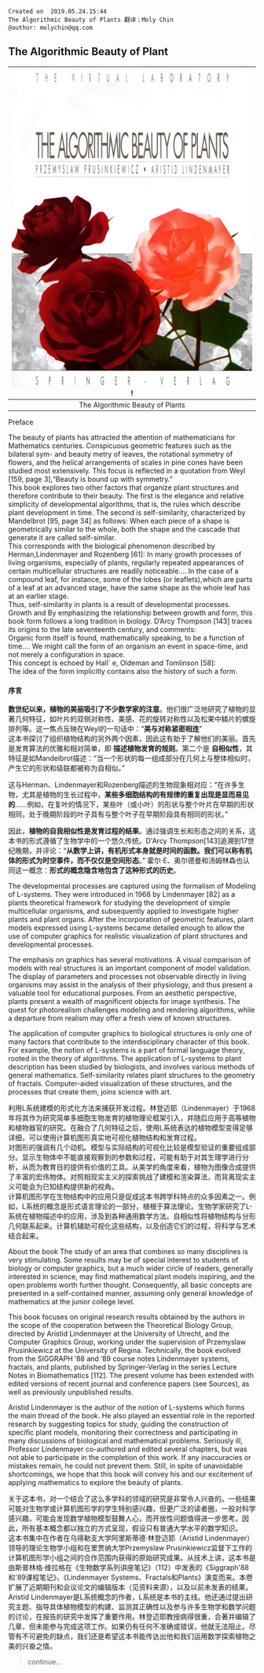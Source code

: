 
```
Created on  2019.05.24.15:44
The Algorithmic Beauty of Plants 翻译：Moly Chin
@author: molychin@qq.com
```
## The Algorithmic Beauty of Plant

|![](res/2019-05-27-11-19-21.png)!
|:---:|
|The Algorithmic Beauty of Plants|

Preface

The beauty of plants has attracted the attention of mathematicians for Mathematics centuries. Conspicuous geometric features such as the bilateral sym- and beauty metry of leaves, the rotational symmetry of flowers, and the helical arrangements of scales in pine cones have been studied most extensively. This focus is reflected in a quotation from Weyl [159, page 3],“Beauty is bound up with symmetry.”  
This book explores two other factors that organize plant structures and therefore contribute to their beauty. The first is the elegance and relative simplicity of developmental algorithms, that is, the rules which describe plant development in time. The second is self-similarity, characterized by Mandelbrot [95, page 34] as follows:
When each piece of a shape is geometrically similar to the whole, both the shape and the cascade that generate it are called self-similar.  
This corresponds with the biological phenomenon described by Herman,Lindenmayer and Rozenberg [61]:
In many growth processes of living organisms, especially of plants, regularly repeated appearances of certain multicellular structures are readily noticeable.... In the case of a compound leaf, for instance, some of the lobes (or leaflets),which are parts of a leaf at an advanced stage, have the same shape as the whole leaf has at an earlier stage.  
Thus, self-similarity in plants is a result of developmental processes. Growth and By emphasizing the relationship between growth and form, this book form follows a long tradition in biology. D’Arcy Thompson [143] traces its origins to the late seventeenth century, and comments:  
Organic form itself is found, mathematically speaking, to be a function of time.... We might call the form of an organism an event in space-time, and not merely a configuration in space.  
This concept is echoed by Hall´ e, Oldeman and Tomlinson [58]:  
The idea of the form implicitly contains also the history of such a form.

#### 序言

**数世纪以来，植物的美丽吸引了不少数学家的注意**。他们很广泛地研究了植物的显著几何特征，如叶片的双侧对称性、美感、花的旋转对称性以及松果中鳞片的螺旋排列等。这一焦点反映在Weyl的一句话中：“**美与对称紧密相连**”   
这本书探讨了组织植物结构的另外两个因素，因此这有助于了解他们的美丽。首先是发育算法的优雅和相对简单，即 **描述植物发育的规则**。第二个是 **自相似性**，其特征是如Mandelbrot描述：“当一个形状的每一组成部分在几何上与整体相似时，产生它的形状和级联都被称为自相似。”

这与Herman、Lindenmayer和Rozenberg描述的生物现象相对应：“在许多生物，尤其是植物的生长过程中，**某些多细胞结构的有规律的重复出现是显而易见的**……例如，在复叶的情况下，某些叶（或小叶）的形状与整个叶片在早期的形状相同，处于晚期阶段的叶子具有与整个叶子在早期阶段具有相同的形状。”

因此，**植物的自我相似性是发育过程的结果**。通过强调生长和形态之间的关系，这本书的形式遵循了生物学中的一个悠久传统。D'Arcy Thompson[143]追溯到17世纪晚期，并评论：“**从数学上讲，有机形式本身就是时间的函数。我们可以称有机体的形式为时空事件，而不仅仅是空间形态**。”
霍尔·E、奥尔德曼和汤姆林森也认同这一概念：**形式的概念隐含地包含了这种形式的历史**。

The developmental processes are captured using the formalism of Modeling of L-systems. They were introduced in 1968 by Lindenmayer [82] as a plants theoretical framework for studying the development of simple multicellular organisms, and subsequently applied to investigate higher plants and plant organs. After the incorporation of geometric features, plant models expressed using L-systems became detailed enough to allow the use of computer graphics for realistic visualization of plant structures and developmental processes.

The emphasis on graphics has several motivations. A visual comparison of models with real structures is an important component of model validation. The display of parameters and processes not observable directly in living organisms may assist in the analysis of their physiology, and thus present a valuable tool for educational purposes. From an aesthetic perspective, plants present a wealth of magnificent objects for image synthesis. The quest for photorealism challenges modeling and rendering algorithms, while a departure from realism may offer a fresh view of known structures.

The application of computer graphics to biological structures is only one of many factors that contribute to the interdisciplinary character of this book. For example, the notion of L-systems is a part of formal language theory, rooted in the theory of algorithms. The application of L-systems to plant description has been studied by biologists, and involves various methods of general mathematics. Self-similarity relates plant structures to the geometry of fractals. Computer-aided visualization of these structures, and the processes that create them, joins science with art.

利用L系统建模的形式化方法来捕获开发过程。林登迈耶（Lindenmayer）于1968年将其作为研究简单多细胞生物发育的植物理论框架引入，并随后应用于高等植物和植物器官的研究。在融合了几何特征之后，使用L系统表达的植物模型变得足够详细，可以使用计算机图形真实地可视化植物结构和发育过程。  
对图形的强调有几个动机。模型与实际结构的可视化比较是模型验证的重要组成部分。显示生物体中不能直接观察到的参数和过程，可能有助于对其生理学进行分析，从而为教育目的提供有价值的工具。从美学的角度来看，植物为图像合成提供了丰富的宏伟物体。对照相现实主义的探索挑战了建模和渲染算法，而背离现实主义可能会为已知结构提供新的视角。  
计算机图形学在生物结构中的应用只是促成这本书跨学科特点的众多因素之一。例如，L系统的概念是形式语言理论的一部分，植根于算法理论。生物学家研究了L-系统在植物描述中的应用，涉及到各种通用数学方法。自相似性将植物结构与分形几何联系起来。计算机辅助可视化这些结构，以及创造它们的过程，将科学与艺术结合起来。

About the book The study of an area that combines so many disciplines is very stimulating. Some results may be of special interest to students of biology or computer graphics, but a much wider circle of readers, generally interested in science, may find mathematical plant models inspiring, and the open problems worth further thought. Consequently, all basic concepts are presented in a self-contained manner, assuming only general knowledge of mathematics at the junior college level.

This book focuses on original research results obtained by the authors in the scope of the cooperation between the Theoretical Biology Group, directed by Aristid Lindenmayer at the University of Utrecht, and the Computer Graphics Group, working under the supervision of Przemyslaw Prusinkiewicz at the University of Regina. Technically, the book evolved from the SIGGRAPH ’88 and ’89 course notes Lindenmayer systems, fractals, and plants, published by Springer-Verlag in the series Lecture Notes in Biomathematics [112]. The present volume has been extended with edited versions of recent journal and conference papers (see Sources), as well as previously unpublished results.

Aristid Lindenmayer is the author of the notion of L-systems which forms the main thread of the book. He also played an essential role in the reported research by suggesting topics for study, guiding the construction of specific plant models, monitoring their correctness and participating in many discussions of biological and mathematical problems. Seriously ill, Professor Lindenmayer co-authored and edited several chapters, but was not able to participate in the completion of this work. If any inaccuracies or mistakes remain, he could not prevent them. Still, in spite of unavoidable shortcomings, we hope that this book will convey his and our excitement of applying mathematics to explore the beauty of plants.

关于这本书，对一个结合了这么多学科的领域的研究是非常令人兴奋的。一些结果可能对生物学或计算机图形学的学生特别感兴趣，但更广泛的读者圈，一般对科学感兴趣，可能会发现数学植物模型鼓舞人心，而开放性问题值得进一步思考。因此，所有基本概念都以独立的方式呈现，假设只有普通大学水平的数学知识。  
这本书集中在作者在乌得勒支大学阿里斯蒂德·林登迈耶（Aristid Lindenmayer）领导的理论生物学小组和在里贾纳大学Przemyslaw Prusinkiewicz监督下工作的计算机图形学小组之间的合作范围内获得的原始研究成果。从技术上讲，这本书是由斯普林格·维拉格在《生物数学系列讲座笔记》（112）中发表的《Siggraph'88和'89课程笔记》、《Lindenmayer Systems、Fractals和Plants》演变而来。本卷扩展了近期期刊和会议论文的编辑版本（见资料来源），以及以前未发表的结果。  
Aristid Lindenmayer是L系统概念的作者，L系统是本书的主线。他还通过提出研究主题、指导具体植物模型的构建、监测其正确性以及参与许多生物学和数学问题的讨论，在报告的研究中发挥了重要作用。林登迈耶教授病得很重，合著并编辑了几章，但未能参与完成这项工作。如果仍有任何不准确或错误，他就无法阻止。尽管有不可避免的缺点，我们还是希望这本书能传达出他和我们运用数学探索植物之美的兴奋之情。






>continue...
